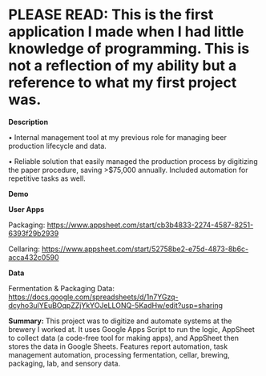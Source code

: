 # PLEASE READ: This is the first application I made when I had little knowledge of programming. This is not a reflection of my ability but a reference to what my first project was.

**Description** 

• Internal management tool at my previous role for managing beer production lifecycle and data.

• Reliable solution that easily managed the production process by digitizing the paper procedure, saving >$75,000 annually. Included automation for repetitive tasks as well.

**Demo**

**User Apps**

Packaging: https://www.appsheet.com/start/cb3b4833-2274-4587-8251-6393f29b2939

Cellaring: https://www.appsheet.com/start/52758be2-e75d-4873-8b6c-acca432c0590

**Data**

Fermentation & Packaging Data: https://docs.google.com/spreadsheets/d/1n7YGzq-dcyho3ulYEuBOqpZZjYkYOJeLLONQ-5KadHw/edit?usp=sharing



**Summary:** This project was to digitize and automate systems at the brewery I worked at. It uses Google Apps Script to run the logic, AppSheet to collect data (a code-free tool for making apps), and AppSheet then stores the data in Google Sheets. Features report automation, task management automation, processing fermentation, cellar, brewing, packaging, lab, and sensory data.
